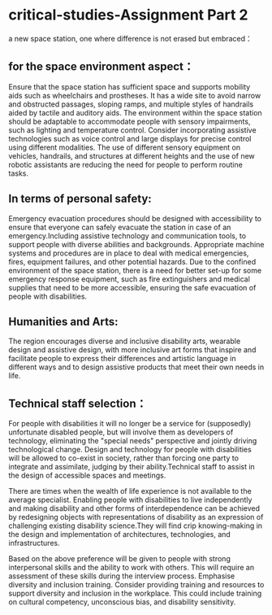 # critical-studies-Assignment Part 2
 a new space station, one where difference is not erased but embraced：

## for the space environment aspect：
Ensure that the space station has sufficient space and supports mobility aids such as wheelchairs and prostheses. It has a wide site to avoid narrow and obstructed passages, sloping ramps, and multiple styles of handrails aided by tactile and auditory aids. The environment within the space station should be adaptable to accommodate people with sensory impairments, such as lighting and temperature control. Consider incorporating assistive technologies such as voice control and large displays for precise control using different modalities.
The use of different sensory equipment on vehicles, handrails, and structures at different heights and the use of new robotic assistants are reducing the need for people to perform routine tasks.

## In terms of personal safety: 

Emergency evacuation procedures should be designed with accessibility to ensure that everyone can safely evacuate the station in case of an emergency.Including assistive technology and communication tools, to support people with diverse abilities and backgrounds. Appropriate machine systems and procedures are in place to deal with medical emergencies, fires, equipment failures, and other potential hazards. Due to the confined environment of the space station, there is a need for better set-up for some emergency response equipment, such as fire extinguishers and medical supplies that need to be more accessible, ensuring the safe evacuation of people with disabilities.

## Humanities and Arts:
The region encourages diverse and inclusive disability arts, wearable design and assistive design, with more inclusive art forms that inspire and facilitate people to express their differences and artistic language in different ways and to design assistive products that meet their own needs in life.

## Technical staff selection：
For people with disabilities it will no longer be a service for (supposedly) unfortunate disabled people, but will involve them as developers of technology, eliminating the "special needs" perspective and jointly driving technological change.
Design and technology for people with disabilities will be allowed to co-exist in society, rather than forcing one party to integrate and assimilate, judging by their ability.Technical staff to assist in the design of accessible spaces and meetings.

There are times when the wealth of life experience is not available to the average specialist. Enabling people with disabilities to live independently and making disability and other forms of interdependence can be achieved by redesigning objects with representations of disability as an expression of challenging existing disability science.They will find crip knowing-making in the design and implementation of architectures, technologies, and infrastructures. 

Based on the above preference will be given to people with strong interpersonal skills and the ability to work with others. This will require an assessment of these skills during the interview process.
Emphasise diversity and inclusion training. Consider providing training and resources to support diversity and inclusion in the workplace. This could include training on cultural competency, unconscious bias, and disability sensitivity.
